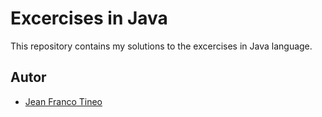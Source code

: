 # Excercises in Java

This repository contains my solutions to the excercises in Java language.

## Autor

- [Jean Franco Tineo](github.com/tineojf)